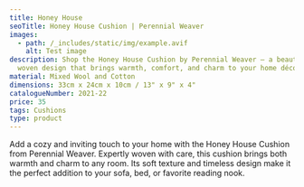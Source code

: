 ```yaml
---
title: Honey House
seoTitle: Honey House Cushion | Perennial Weaver
images:
  - path: /_includes/static/img/example.avif
    alt: Test image
description: Shop the Honey House Cushion by Perennial Weaver – a beautifully
  woven design that brings warmth, comfort, and charm to your home décor.
material: Mixed Wool and Cotton
dimensions: 33cm x 24cm x 10cm / 13" x 9" x 4"
catalogueNumber: 2021-22
price: 35
tags: Cushions
type: product
---
```

Add a cozy and inviting touch to your home with the Honey House Cushion from Perennial Weaver. Expertly woven with care, this cushion brings both warmth and charm to any room. Its soft texture and timeless design make it the perfect addition to your sofa, bed, or favorite reading nook.
